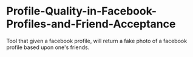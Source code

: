 # Profile-Quality-in-Facebook-Profiles-and-Friend-Acceptance
Tool that given a facebook profile, will return a fake photo of a facebook profile based upon one's friends.
